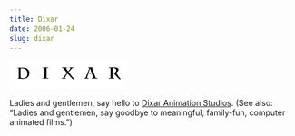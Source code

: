 ```yaml
---
title: Dixar
date: 2006-01-24
slug: dixar
---
```

<p><img src="/assets/img/dixar.gif" width="208" height="50" alt="Dixar"  /></p>

<p>Ladies and gentlemen, say hello to <a href="http://today.reuters.com/business/newsArticle.aspx?type=ousiv&storyID=2006-01-24T223310Z_01_N19337288_RTRIDST_0_BUSINESSPRO-MEDIA-PIXAR-DISNEY-DC.XML">Dixar Animation Studios</a>. (See also: &#8220;Ladies and gentlemen, say goodbye to meaningful, family-fun, computer animated films.&#8221;)</p>